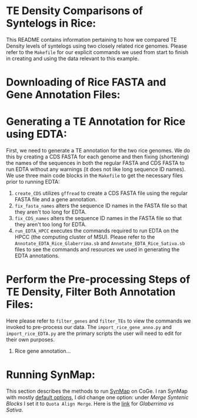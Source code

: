 # TE Density Comparisons of Syntelogs in Rice:
This README contains information pertaining to how we compared TE Density levels of syntelogs using two closely related rice genomes. Please refer to the `Makefile` for our explicit commands we used from start to finish in creating and using the data relevant to this example.

# Downloading of Rice FASTA and Gene Annotation Files:

# Generating a TE Annotation for Rice using EDTA:
First, we need to generate a TE annotation for the two rice genomes. We do this by creating a CDS FASTA for each genome and then fixing (shortening) the names of the sequences in both the regular FASTA and CDS FASTA to run EDTA without any warnings (it does not like long sequence ID names).
We use three main code blocks in the `Makefile` to get the necessary files prior to running EDTA:
1. `create_CDS` utilizes `gffread` to create a CDS FASTA file using the regular FASTA file and a gene annotation.
2. `fix_fasta_names` alters the sequence ID names in the FASTA file so that they aren't too long for EDTA.
3. `fix_CDS_names` alters the sequence ID names in the FASTA file so that they aren't too long for EDTA.
4. `run_EDTA_HPCC` executes the commands required to run EDTA on the HPCC (the computing cluster of MSU). Please refer to the `Annotate_EDTA_Rice_Glaberrima.sb` and `Annotate_EDTA_Rice_Sativa.sb` files to see the commands and resources we used in generating the EDTA annotations.

# Perform the Pre-processing Steps of TE Density, Filter Both Annotation Files:
Here please refer to `filter_genes` and `filter_TEs` to view the commands we invoked to pre-process our data. The `import_rice_gene_anno.py` and `import_rice_EDTA.py` are the primary scripts the user will need to edit for their own purposes. 
1. Rice gene annotation...



# Running SynMap:
This section describes the methods to run [SynMap](https://genomevolution.org/CoGe/SynMap.pl) on CoGe. I ran SynMap with mostly [default options](https://genomevolution.org/wiki/index.php/SynMap), I did change one option: under *Merge Syntenic Blocks* I set it to `Quota Align Merge`. Here is the [link](https://genomevolution.org/r/1how2) for *Glaberrima vs Sativa*.
